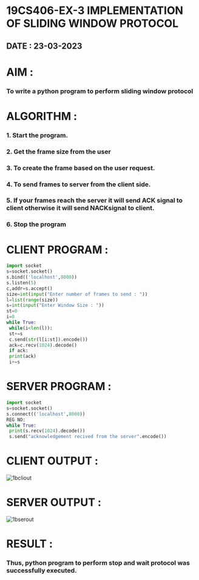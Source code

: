 # 19CS406-EX-3 IMPLEMENTATION OF SLIDING WINDOW PROTOCOL

## DATE : 23-03-2023

# AIM :
### To write a python program to perform sliding window protocol
# ALGORITHM :
### 1. Start the program.
### 2. Get the frame size from the user
### 3. To create the frame based on the user request.
### 4. To send frames to server from the client side.
### 5. If your frames reach the server it will send ACK signal to client otherwise it will send NACKsignal to client.
### 6. Stop the program
# CLIENT PROGRAM :
```py
import socket
s=socket.socket()
s.bind(('localhost',8000))
s.listen(5)
c,addr=s.accept()
size=int(input("Enter number of frames to send : "))
l=list(range(size))
s=int(input("Enter Window Size : "))
st=0
i=0
while True:
 while(i<len(l)):
 st+=s
 c.send(str(l[i:st]).encode())
 ack=c.recv(1024).decode()
 if ack:
 print(ack)
 i+=s

```
# SERVER PROGRAM :
```py
import socket
s=socket.socket()
s.connect(('localhost',8000))
REG NO:
while True:
 print(s.recv(1024).decode())
 s.send("acknowledgement recived from the server".encode())
```
# CLIENT OUTPUT :
![1bcliout](https://github.com/MOHAMEDROSHAN5/EX-3/assets/121704588/d7075a14-2ebb-4579-82d6-0c772e2977a9)


# SERVER OUTPUT :
![1bserout](https://github.com/MOHAMEDROSHAN5/EX-3/assets/121704588/94e542b2-54a1-4a75-b337-18e92a452ee7)
# RESULT :
### Thus, python program to perform stop and wait protocol was successfully executed.
